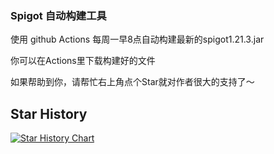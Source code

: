 ### Spigot 自动构建工具

使用 github Actions 每周一早8点自动构建最新的spigot1.21.3.jar

你可以在Actions里下载构建好的文件

如果帮助到你，请帮忙右上角点个Star就对作者很大的支持了～

## Star History

[![Star History Chart](https://api.star-history.com/svg?repos=handyplus/SpigotBuilder&type=Date)](https://star-history.com/handyplus/SpigotBuilder&Date)



